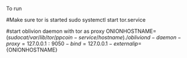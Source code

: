 To run

#Make sure tor is started
sudo systemctl start tor.service

#start oblivion daemon with tor as proxy
ONIONHOSTNAME=$(sudo cat /var/lib/tor/ppcoin-service/hostname)
./obliviond -daemon -proxy=127.0.0.1:9050 -bind=127.0.0.1 -externalip=${ONIONHOSTNAME}
